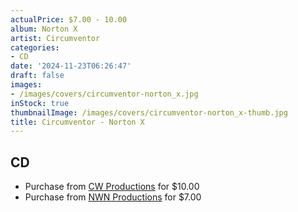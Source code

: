 ```yaml
---
actualPrice: $7.00 - 10.00
album: Norton X
artist: Circumventor
categories:
- CD
date: '2024-11-23T06:26:47'
draft: false
images:
- /images/covers/circumventor-norton_x.jpg
inStock: true
thumbnailImage: /images/covers/circumventor-norton_x-thumb.jpg
title: Circumventor - Norton X
---
```


## CD
* Purchase from [CW Productions](https://shop.cwproductions.net/products/circumventor-norton-x-cd) for $10.00
* Purchase from [NWN Productions](http://shop.nwnprod.com/index.php?route=product/product&path=93&product_id=26713&sort=pd.name&order=ASC) for $7.00

